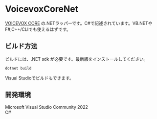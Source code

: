 # VoicevoxCoreNet
[VOICEVOX CORE](https://github.com/VOICEVOX/voicevox_core) の.NETラッパーです。C#で記述されています。VB.NETやF#,C++/CLIでも使えるはずです。

## ビルド方法
ビルドには、.NET sdk が必要です。最新版をインストールしてください。

```
dotnet build
```

Visual Studioでビルドもできます。

## 開発環境
Microsoft Visual Studio Community 2022  
C#